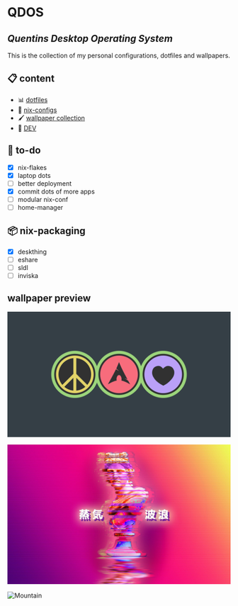 # QDOS
## *Quentins Desktop Operating System*  

This is the collection of my personal configurations, dotfiles and wallpapers.

## 📋 content
- 📊 [dotfiles](dotfiles)
- 🧭 [nix-configs](nix-config)
- 🖌️ [wallpaper collection](wallpaper)
- 🛜 [DEV](DEV)

## 📑 to-do
- [x] nix-flakes
- [x] laptop dots
- [ ] better deployment
- [x] commit dots of more apps
- [ ] modular nix-conf
- [ ] home-manager  

## 📦 nix-packaging
- [x] deskthing
- [ ] eshare
- [ ] sldl
- [ ] inviska 

## wallpaper preview
![Arch-Peace](wallpaper/horizontal/arch-peace.png?raw=true "Arch-Peace")

![Vaporwave](wallpaper/horizontal/long-lost.jpg?raw=true "Vaporwave")

![Mountain](wallpaper/horizontal/0037.jpg?raw=true "Mountain")
